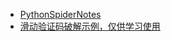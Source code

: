 - [PythonSpiderNotes](https://github.com/lining0806/PythonSpiderNotes)
- [滑动验证码破解示例，仅供学习使用](https://github.com/iYgnohZ/crack-geetest.git)
